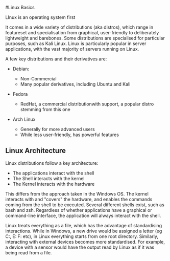#Linux Basics

LInux is an operating system first

It comes in a wide variety of distributions (aka distros), which range in featureset and specialisation from graphical, user-friendly to deliberately lightweight and barebones. Some distributions are specialised for particular purposes, such as Kali Linux. Linux is particularly popular in server applications, with the vast majority of servers running on Linux.

A few key distributions and their derivatives  are:

- Debian:
    - Non-Commercial
    - Many popular derivatives, including Ubuntu and Kali
  
- Fedora
    - RedHat, a commercial distributionwith support, a popular distro stemming from this one
    
- Arch Linux
    - Generally for more advanced users
    - While less user-friendly, has powerful features

## Linux Architecture

Linux distributions follow a key architecture:

- The applications interact with the shell
- The Shell interacts with the kernel
- The Kernel interacts with the hardware

This differs from the approach taken in the Windows OS. The kernel interacts with and "covers" the hardware, and enables the commands coming from the shell to be executed. Several different shells exist, such as bash and zsh. Regardless of whether applications have a graphical or command-line interface, the application will always interact with the shell.

Linux treats everything as a file, which has the advantage of standardising interactions. While in Windows, a new drive would be assigned a letter (eg C:, E: F: etc), in Linux everything starts from one root directory. Similarly, interacting with external devices becomes more standardised. For example, a device with a sensor would have the output read by Linux as if it was being read from a file.

